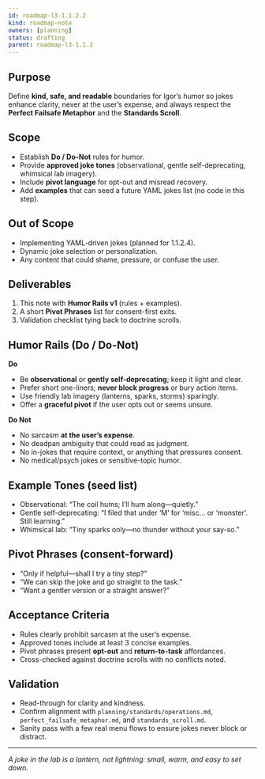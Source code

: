 ```yaml
---
id: roadmap-l3-1.1.2.2  
kind: roadmap-note  
owners: [planning]  
status: drafting  
parent: roadmap-l3-1.1.2  
---
```


## Purpose
Define **kind, safe, and readable** boundaries for Igor’s humor so jokes enhance clarity, never at the user’s expense, and always respect the **Perfect Failsafe Metaphor** and the **Standards Scroll**.

## Scope
- Establish **Do / Do-Not** rules for humor.
- Provide **approved joke tones** (observational, gentle self-deprecating, whimsical lab imagery).
- Include **pivot language** for opt-out and misread recovery.
- Add **examples** that can seed a future YAML jokes list (no code in this step).

## Out of Scope
- Implementing YAML-driven jokes (planned for 1.1.2.4).
- Dynamic joke selection or personalization.
- Any content that could shame, pressure, or confuse the user.

## Deliverables
1. This note with **Humor Rails v1** (rules + examples).
2. A short **Pivot Phrases** list for consent-first exits.
3. Validation checklist tying back to doctrine scrolls.

## Humor Rails (Do / Do-Not)
**Do**
- Be **observational** or **gently self-deprecating**; keep it light and clear.
- Prefer short one-liners; **never block progress** or bury action items.
- Use friendly lab imagery (lanterns, sparks, storms) sparingly.
- Offer a **graceful pivot** if the user opts out or seems unsure.

**Do Not**
- No sarcasm **at the user’s expense**.
- No deadpan ambiguity that could read as judgment.
- No in-jokes that require context, or anything that pressures consent.
- No medical/psych jokes or sensitive-topic humor.

## Example Tones (seed list)
- Observational: “The coil hums; I’ll hum along—quietly.”
- Gentle self-deprecating: “I filed that under ‘M’ for ‘misc… or ‘monster’. Still learning.”
- Whimsical lab: “Tiny sparks only—no thunder without your say-so.”

## Pivot Phrases (consent-forward)
- “Only if helpful—shall I try a tiny step?”
- “We can skip the joke and go straight to the task.”
- “Want a gentler version or a straight answer?”

## Acceptance Criteria
- Rules clearly prohibit sarcasm at the user’s expense.
- Approved tones include at least 3 concise examples.
- Pivot phrases present **opt-out** and **return-to-task** affordances.
- Cross-checked against doctrine scrolls with no conflicts noted.

## Validation
- Read-through for clarity and kindness.
- Confirm alignment with `planning/standards/operations.md`, `perfect_failsafe_metaphor.md`, and `standards_scroll.md`.
- Sanity pass with a few real menu flows to ensure jokes never block or distract.

---

*A joke in the lab is a lantern, not lightning: small, warm, and easy to set down.*
